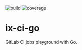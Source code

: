 ![build](https://3012-gitlab-9b3df-web.nws.netways.de/root/ix-ci-go/badges/master/build.svg)
![coverage](https://3012-gitlab-9b3df-web.nws.netways.de/root/ix-ci-go/badges/master/coverage.svg)

# ix-ci-go

GitLab CI jobs playground with Go.
